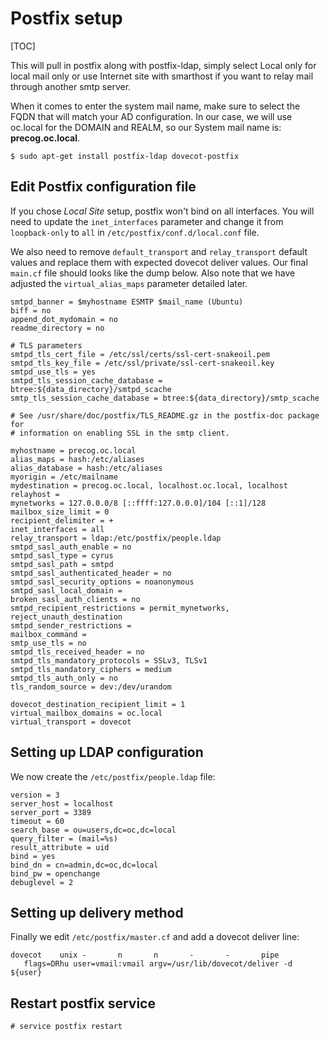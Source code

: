# Postfix setup #

[TOC]

This will pull in postfix along with postfix-ldap, simply select Local
only for local mail only or use Internet site with smarthost if you
want to relay mail through another smtp server. 

When it comes to enter the system mail name, make sure to select the
FQDN that will match your AD configuration. In our case, we will use
oc.local for the DOMAIN and REALM, so our System mail name is:
**precog.oc.local**.

    $ sudo apt-get install postfix-ldap dovecot-postfix

## Edit Postfix configuration file ##

If you chose *Local Site* setup, postfix won't bind on all
interfaces. You will need to update the `inet_interfaces` parameter
and change it from `loopback-only` to `all` in
`/etc/postfix/conf.d/local.conf` file.

We also need to remove `default_transport` and `relay_transport`
default values and replace them with expected dovecot deliver
values. Our final `main.cf` file should looks like the dump
below. Also note that we have adjusted the `virtual_alias_maps`
parameter detailed later.

    smtpd_banner = $myhostname ESMTP $mail_name (Ubuntu)
    biff = no
    append_dot_mydomain = no
    readme_directory = no

    # TLS parameters
    smtpd_tls_cert_file = /etc/ssl/certs/ssl-cert-snakeoil.pem
    smtpd_tls_key_file = /etc/ssl/private/ssl-cert-snakeoil.key
    smtpd_use_tls = yes
    smtpd_tls_session_cache_database = btree:${data_directory}/smtpd_scache
    smtp_tls_session_cache_database = btree:${data_directory}/smtp_scache

    # See /usr/share/doc/postfix/TLS_README.gz in the postfix-doc package for
    # information on enabling SSL in the smtp client.

    myhostname = precog.oc.local
    alias_maps = hash:/etc/aliases
    alias_database = hash:/etc/aliases
    myorigin = /etc/mailname
    mydestination = precog.oc.local, localhost.oc.local, localhost
    relayhost = 
    mynetworks = 127.0.0.0/8 [::ffff:127.0.0.0]/104 [::1]/128
    mailbox_size_limit = 0
    recipient_delimiter = +
    inet_interfaces = all 
    relay_transport = ldap:/etc/postfix/people.ldap  
    smtpd_sasl_auth_enable = no
    smtpd_sasl_type = cyrus
    smtpd_sasl_path = smtpd
    smtpd_sasl_authenticated_header = no
    smtpd_sasl_security_options = noanonymous
    smtpd_sasl_local_domain = 
    broken_sasl_auth_clients = no
    smtpd_recipient_restrictions = permit_mynetworks, reject_unauth_destination
    smtpd_sender_restrictions = 
    mailbox_command = 
    smtp_use_tls = no
    smtpd_tls_received_header = no
    smtpd_tls_mandatory_protocols = SSLv3, TLSv1
    smtpd_tls_mandatory_ciphers = medium
    smtpd_tls_auth_only = no
    tls_random_source = dev:/dev/urandom
    
    dovecot_destination_recipient_limit = 1
    virtual_mailbox_domains = oc.local
    virtual_transport = dovecot

## Setting up LDAP configuration ##

We now create the `/etc/postfix/people.ldap` file:

    version = 3
    server_host = localhost
    server_port = 3389
    timeout = 60
    search_base = ou=users,dc=oc,dc=local
    query_filter = (mail=%s)
    result_attribute = uid
    bind = yes
    bind_dn = cn=admin,dc=oc,dc=local
    bind_pw = openchange
    debuglevel = 2

## Setting up delivery method ##

Finally we edit `/etc/postfix/master.cf` and add a dovecot deliver
line:

    dovecot    unix -       n       n       -       -       pipe
       flags=DRhu user=vmail:vmail argv=/usr/lib/dovecot/deliver -d ${user}

## Restart postfix service ##

    # service postfix restart

